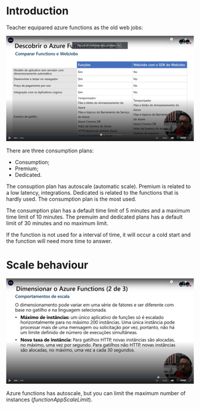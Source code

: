 # Introduction

Teacher equipared azure functions as the old web jobs:

![comparing to web jobs](images/comparing-to-web-jobs.png)

There are three consumption plans:

- Consumption;
- Premium;
- Dedicated.

The consuption plan has autoscale (automatic scale). Premium is related to a low latency, integrations. Dedicated is related to the functions that is hardly used. The consumption plan is the most used.

The consumption plan has a default time limit of 5 minutes and a maximum time limit of 10 minutes. The premuim and dedicated plans has a default limit of 30 minutes and no maximum limit.

If the function is not used for a interval of time, it will occur a cold start and the function will need more time to answer.


# Scale behaviour

![scale behaviour](images/scale-behaviour.png)

Azure functions has autoscale, but you can limit the maximum number of instances (*functionAppScaleLimit*).